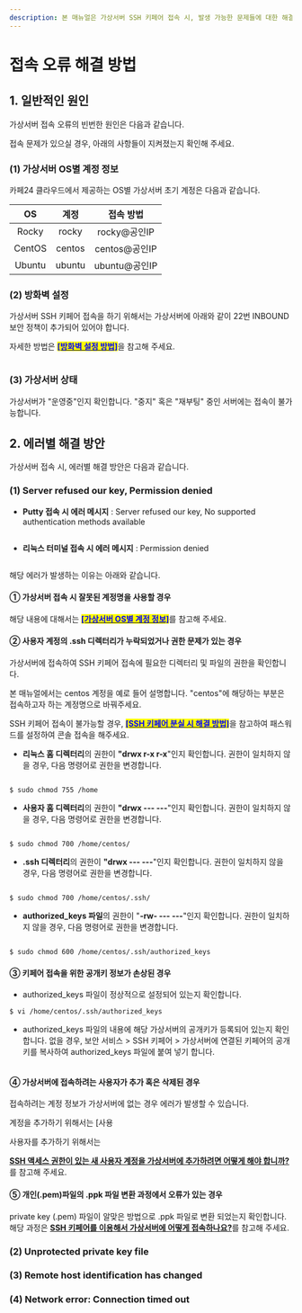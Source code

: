 ```yaml
---
description: 본 매뉴얼은 가상서버 SSH 키페어 접속 시, 발생 가능한 문제들에 대한 해결책을 제시합니다.
---
```


# 접속 오류 해결 방법

## 1. 일반적인 원인

가상서버 접속 오류의 빈번한 원인은 다음과 같습니다.

접속 문제가 있으실 경우, 아래의 사항들이 지켜졌는지 확인해 주세요.

### (1) 가상서버 OS별 계정 정보

카페24 클라우드에서 제공하는 OS별 가상서버 초기 계정은 다음과 같습니다.

|   OS   |   계정   |    접속 방법    |
| :----: | :----: | :---------: |
|  Rocky |  rocky |  rocky@공인IP |
| CentOS | centos | centos@공인IP |
| Ubuntu | ubuntu | ubuntu@공인IP |



### (2) 방화벽 설정

가상서버 SSH 키페어 접속을 하기 위해서는 가상서버에 아래와 같이 22번 INBOUND 보안 정책이 추가되어 있어야 합니다.

자세한 방법은 [<mark style="color:blue;">**\[방화벽 설정 방법\]**</mark>](../../../security/security/config.md)을 참고해 주세요.

<figure><img src="https://filesystem.cafe24.com/hosting/cloud_service/2020/12/09/902590a1c1bbd8987f32004c56f8dfef_1607499585.jpg" alt=""><figcaption></figcaption></figure>



### (3) 가상서버 상태

가상서버가 "운영중"인지 확인합니다. "중지" 혹은 "재부팅" 중인 서버에는 접속이 불가능합니다.





## 2. 에러별 해결 방안

가상서버 접속 시, 에러별 해결 방안은 다음과 같습니다.

### (1) Server refused our key, Permission denied

* **Putty 접속 시 에러 메시지** : Server refused our key, No supported authentication methods available

<figure><img src="https://filesystem.cafe24.com/hosting/cloud_service/2020/12/28/eb155c7cb47be9757e301071d6581fa0_1609145677.jpg" alt=""><figcaption></figcaption></figure>

* **리눅스 터미널 접속 시 에러 메시지** : Permission denied

<figure><img src="https://filesystem.cafe24.com/hosting/cloud_service/2020/12/28/0a0c40306aa00d3673915d244c78b7ea_1609145339.jpg" alt=""><figcaption></figcaption></figure>

해당 에러가 발생하는 이유는 아래와 같습니다.

#### ① 가상서버 접속 시 잘못된 계정명을 사용할 경우

해당 내용에 대해서는 [<mark style="color:blue;">**\[가상서버 OS별 계정 정보\]**</mark>](disconnect.md#1-os)를 참고해 주세요.

#### ② 사용자 계정의 .ssh 디렉터리가 누락되었거나 권한 문제가 있는 경우

가상서버에 접속하여 SSH 키페어 접속에 필요한 디렉터리 및 파일의 권한을 확인합니다.

본 매뉴얼에서는 centos 계정을 예로 들어 설명합니다. "centos"에 해당하는 부분은 접속하고자 하는 계정명으로 바꿔주세요.

SSH 키페어 접속이 불가능할 경우, [<mark style="color:blue;">**\[SSH 키페어 분실 시 해결 방법\]**</mark>](../../../security/keypair/lost.md)을 참고하여 패스워드를 설정하여 콘솔 접속을 해주세요.

* **리눅스 홈 디렉터리**의 권한이 **"drwx r-x r-x**"인지 확인합니다. 권한이 일치하지 않을 경우, 다음 명령어로 권한을 변경합니다.

<figure><img src="https://filesystem.cafe24.com/hosting/cloud_service/2020/12/17/8e91dbb8b3bff0a8a32c591d552511e1_1608174134.jpg" alt=""><figcaption></figcaption></figure>

```shell-session
$ sudo chmod 755 /home
```

* **사용자 홈 디렉터리**의 권한이 **"drwx --- ---**"인지 확인합니다. 권한이 일치하지 않을 경우, 다음 명령어로 권한을 변경합니다.

<figure><img src="https://filesystem.cafe24.com/hosting/cloud_service/2020/12/17/526a2a4f055c33a386a31be7b7c6b6a8_1608174122.jpg" alt=""><figcaption></figcaption></figure>

```shell-session
$ sudo chmod 700 /home/centos/
```

* **.ssh 디렉터리**의 권한이 **"drwx --- ---**"인지 확인합니다. 권한이 일치하지 않을 경우, 다음 명령어로 권한을 변경합니다.

<figure><img src="https://filesystem.cafe24.com/hosting/cloud_service/2020/12/17/8ecd42ceea1938437eaaef81319f75b1_1608173800.jpg" alt=""><figcaption></figcaption></figure>

```shell-session
$ sudo chmod 700 /home/centos/.ssh/
```

* **authorized\_keys 파일**의 권한이 "**-rw- --- ---**"인지 확인합니다. 권한이 일치하지 않을 경우, 다음 명령어로 권한을 변경합니다.

<figure><img src="https://filesystem.cafe24.com/hosting/cloud_service/2022/04/19/ef6b27bc8461eaf06e9ffc66a62ba393_1650326872.jpg" alt=""><figcaption></figcaption></figure>

```shell-session
$ sudo chmod 600 /home/centos/.ssh/authorized_keys
```

#### ③ 키페어 접속을 위한 공개키 정보가 손상된 경우

* authorized\_keys 파일이 정상적으로 설정되어 있는지 확인합니다.

```shell-session
$ vi /home/centos/.ssh/authorized_keys
```

* authorized\_keys 파일의 내용에 해당 가상서버의 공개키가 등록되어 있는지 확인합니다. 없을 경우, 보안 서비스 > SSH 키페어 > 가상서버에 연결된 키페어의 공개키를 복사하여 authorized\_keys 파일에 붙여 넣기 합니다.

<figure><img src="https://filesystem.cafe24.com/hosting/cloud_service/2020/12/17/8ceb8497d6d5576005c57fa91c87dc54_1608179629.jpg" alt=""><figcaption></figcaption></figure>

#### ④ 가상서버에 접속하려는 사용자가 추가 혹은 삭제된 경우

접속하려는 계정 정보가 가상서버에 없는 경우 에러가 발생할 수 있습니다.

계정을 추가하기 위해서는 \[사용&#x20;

사용자를 추가하기 위해서는

[**SSH 액세스 권한이 있는 새 사용자 계정을 가상서버에 추가하려면 어떻게 해야 합니까?**](https://console.cafe24.com/support/faq/view?idx=89) 를 참고해 주세요.

#### ⑤ 개인(.pem)파일의 .ppk 파일 변환 과정에서 오류가 있는 경우

private key (.pem) 파일이 알맞은 방법으로 .ppk 파일로 변환 되었는지 확인합니다. 해당 과정은 [**SSH 키페어를 이용해서 가상서버에 어떻게 접속하나요?**](https://console.cafe24.com/support/faq/view?idx=71)를 참고해 주세요.



### (2) Unprotected private key file



### (3) Remote host identification has changed



### (4) Network error: Connection timed out

